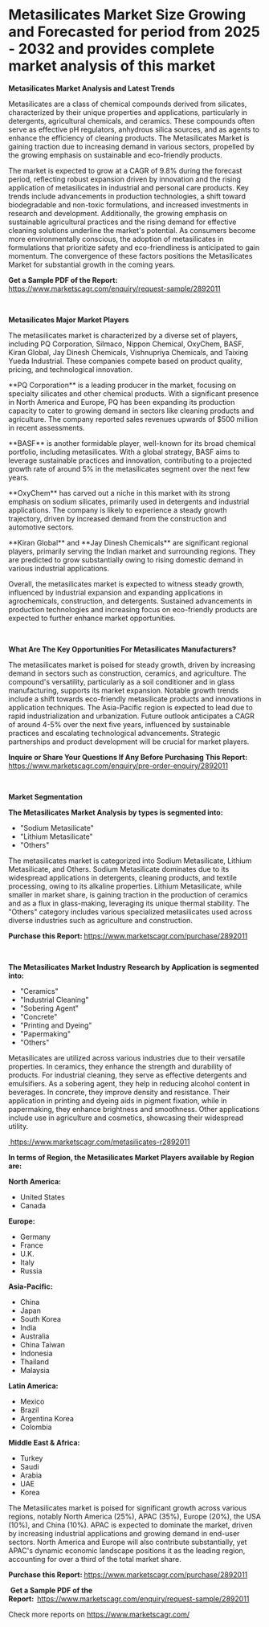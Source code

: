 <p><h1>Metasilicates Market Size Growing and Forecasted for period from 2025 - 2032 and provides complete market analysis of this market</h1></p><p><strong>Metasilicates Market Analysis and Latest Trends</strong></p>
<p><p>Metasilicates are a class of chemical compounds derived from silicates, characterized by their unique properties and applications, particularly in detergents, agricultural chemicals, and ceramics. These compounds often serve as effective pH regulators, anhydrous silica sources, and as agents to enhance the efficiency of cleaning products. The Metasilicates Market is gaining traction due to increasing demand in various sectors, propelled by the growing emphasis on sustainable and eco-friendly products.</p><p>The market is expected to grow at a CAGR of 9.8% during the forecast period, reflecting robust expansion driven by innovation and the rising application of metasilicates in industrial and personal care products. Key trends include advancements in production technologies, a shift toward biodegradable and non-toxic formulations, and increased investments in research and development. Additionally, the growing emphasis on sustainable agricultural practices and the rising demand for effective cleaning solutions underline the market's potential. As consumers become more environmentally conscious, the adoption of metasilicates in formulations that prioritize safety and eco-friendliness is anticipated to gain momentum. The convergence of these factors positions the Metasilicates Market for substantial growth in the coming years.</p></p>
<p><strong>Get a Sample PDF of the Report:&nbsp;</strong> <a href="https://www.marketscagr.com/enquiry/request-sample/2892011?utm_campaign=2116&utm_medium=2&utm_source=Github&utm_content=ia&utm_term=15032025&utm_id=metasilicates">https://www.marketscagr.com/enquiry/request-sample/2892011</a></p>
<p>&nbsp;</p>
<p><strong>Metasilicates Major Market Players</strong></p>
<p><p>The metasilicates market is characterized by a diverse set of players, including PQ Corporation, Silmaco, Nippon Chemical, OxyChem, BASF, Kiran Global, Jay Dinesh Chemicals, Vishnupriya Chemicals, and Taixing Yueda Industrial. These companies compete based on product quality, pricing, and technological innovation.</p><p>**PQ Corporation** is a leading producer in the market, focusing on specialty silicates and other chemical products. With a significant presence in North America and Europe, PQ has been expanding its production capacity to cater to growing demand in sectors like cleaning products and agriculture. The company reported sales revenues upwards of $500 million in recent assessments.</p><p>**BASF** is another formidable player, well-known for its broad chemical portfolio, including metasilicates. With a global strategy, BASF aims to leverage sustainable practices and innovation, contributing to a projected growth rate of around 5% in the metasilicates segment over the next few years.</p><p>**OxyChem** has carved out a niche in this market with its strong emphasis on sodium silicates, primarily used in detergents and industrial applications. The company is likely to experience a steady growth trajectory, driven by increased demand from the construction and automotive sectors.</p><p>**Kiran Global** and **Jay Dinesh Chemicals** are significant regional players, primarily serving the Indian market and surrounding regions. They are predicted to grow substantially owing to rising domestic demand in various industrial applications.</p><p>Overall, the metasilicates market is expected to witness steady growth, influenced by industrial expansion and expanding applications in agrochemicals, construction, and detergents. Sustained advancements in production technologies and increasing focus on eco-friendly products are expected to further enhance market opportunities.</p></p>
<p>&nbsp;</p>
<p><strong>What Are The Key Opportunities For Metasilicates Manufacturers?</strong></p>
<p><p>The metasilicates market is poised for steady growth, driven by increasing demand in sectors such as construction, ceramics, and agriculture. The compound's versatility, particularly as a soil conditioner and in glass manufacturing, supports its market expansion. Notable growth trends include a shift towards eco-friendly metasilicate products and innovations in application techniques. The Asia-Pacific region is expected to lead due to rapid industrialization and urbanization. Future outlook anticipates a CAGR of around 4-5% over the next five years, influenced by sustainable practices and escalating technological advancements. Strategic partnerships and product development will be crucial for market players.</p></p>
<p><strong>Inquire or Share Your Questions If Any Before Purchasing This Report:</strong> <a href="https://www.marketscagr.com/enquiry/pre-order-enquiry/2892011?utm_campaign=2116&utm_medium=2&utm_source=Github&utm_content=ia&utm_term=15032025&utm_id=metasilicates">https://www.marketscagr.com/enquiry/pre-order-enquiry/2892011</a></p>
<p>&nbsp;</p>
<p><strong>Market Segmentation</strong></p>
<p><strong>The Metasilicates Market Analysis by types is segmented into:</strong></p>
<p><ul><li>"Sodium Metasilicate"</li><li>"Lithium Metasilicate"</li><li>"Others"</li></ul></p>
<p><p>The metasilicates market is categorized into Sodium Metasilicate, Lithium Metasilicate, and Others. Sodium Metasilicate dominates due to its widespread applications in detergents, cleaning products, and textile processing, owing to its alkaline properties. Lithium Metasilicate, while smaller in market share, is gaining traction in the production of ceramics and as a flux in glass-making, leveraging its unique thermal stability. The "Others" category includes various specialized metasilicates used across diverse industries such as agriculture and construction.</p></p>
<p><strong>Purchase this Report:&nbsp;</strong><a href="https://www.marketscagr.com/purchase/2892011?utm_campaign=2116&utm_medium=2&utm_source=Github&utm_content=ia&utm_term=15032025&utm_id=metasilicates">https://www.marketscagr.com/purchase/2892011</a></p>
<p>&nbsp;</p>
<p><strong>The Metasilicates Market Industry Research by Application is segmented into:</strong></p>
<p><ul><li>"Ceramics"</li><li>"Industrial Cleaning"</li><li>"Sobering Agent"</li><li>"Concrete"</li><li>"Printing and Dyeing"</li><li>"Papermaking"</li><li>"Others"</li></ul></p>
<p><p>Metasilicates are utilized across various industries due to their versatile properties. In ceramics, they enhance the strength and durability of products. For industrial cleaning, they serve as effective detergents and emulsifiers. As a sobering agent, they help in reducing alcohol content in beverages. In concrete, they improve density and resistance. Their application in printing and dyeing aids in pigment fixation, while in papermaking, they enhance brightness and smoothness. Other applications include use in agriculture and cosmetics, showcasing their widespread utility.</p></p>
<p><a href="https://www.marketscagr.com/metasilicates-r2892011?utm_campaign=2116&utm_medium=2&utm_source=Github&utm_content=ia&utm_term=15032025&utm_id=metasilicates">&nbsp;https://www.marketscagr.com/metasilicates-r2892011</a></p>
<p><strong>In terms of Region, the Metasilicates Market Players available by Region are:</strong></p>
<p>
    <p> <strong> North America: </strong>
        <ul>
            <li>United States</li>
            <li>Canada</li>
        </ul>
        </p> 
    <p> <strong> Europe: </strong>
        <ul>
            <li>Germany</li>
            <li>France</li>
            <li>U.K.</li>
            <li>Italy</li>
            <li>Russia</li>
        </ul>
        </p> 
    <p> <strong> Asia-Pacific: </strong>
        <ul>
            <li>China</li>
            <li>Japan</li>
            <li>South Korea</li>
            <li>India</li>
            <li>Australia</li>
            <li>China Taiwan</li>
            <li>Indonesia</li>
            <li>Thailand</li>
            <li>Malaysia</li>
        </ul>
        </p> 
    <p> <strong> Latin America: </strong>
        <ul>
            <li>Mexico</li>
            <li>Brazil</li>
            <li>Argentina Korea</li>
            <li>Colombia</li>
        </ul>
        </p> 
    <p> <strong> Middle East & Africa: </strong>
        <ul>
            <li>Turkey</li>
            <li>Saudi</li>
            <li>Arabia</li>
            <li>UAE</li>
            <li>Korea</li>
        </ul>
    </p>
    </p>
<p><p>The Metasilicates market is poised for significant growth across various regions, notably North America (25%), APAC (35%), Europe (20%), the USA (10%), and China (10%). APAC is expected to dominate the market, driven by increasing industrial applications and growing demand in end-user sectors. North America and Europe will also contribute substantially, yet APAC's dynamic economic landscape positions it as the leading region, accounting for over a third of the total market share.</p></p>
<p><strong>Purchase this Report: </strong><a href="https://www.marketscagr.com/purchase/2892011?utm_campaign=2116&utm_medium=2&utm_source=Github&utm_content=ia&utm_term=15032025&utm_id=metasilicates">https://www.marketscagr.com/purchase/2892011</a></p>
<p>&nbsp;<strong>Get a Sample PDF of the Report:&nbsp;&nbsp;</strong><a href="https://www.marketscagr.com/enquiry/request-sample/2892011?utm_campaign=2116&utm_medium=2&utm_source=Github&utm_content=ia&utm_term=15032025&utm_id=metasilicates">https://www.marketscagr.com/enquiry/request-sample/2892011</a></p>
<p><strong></strong></p>
<p>Check more reports on <a href="https://www.marketscagr.com/?utm_campaign=2116&utm_medium=2&utm_source=Github&utm_content=ia&utm_term=15032025&utm_id=metasilicates">https://www.marketscagr.com/</a></p>